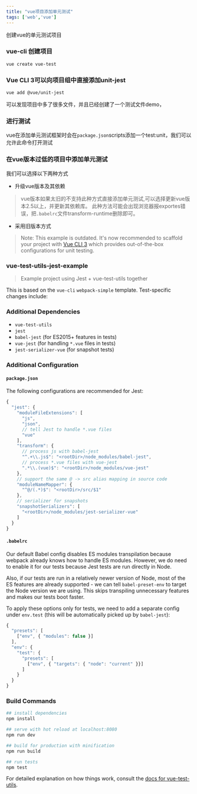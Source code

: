 ```yaml
---
title: "vue项目添加单元测试"
tags: ['web','vue']
---
```


创建vue的单元测试项目
### vue-cli 创建项目

```
vue create vue-test
```
### Vue CLI 3可以向项目组中直接添加unit-jest

```
vue add @vue/unit-jest
```
可以发现项目中多了很多文件，并且已经创建了一个测试文件demo，

### 进行测试
vue在添加单元测试框架时会在`package.json`scripts添加一个test:unit，我们可以允许此命令打开测试


### 在vue版本过低的项目中添加单元测试
我们可以选择以下两种方式

+ 升级vue版本及其依赖

> vue版本如果太旧的不支持此种方式直接添加单元测试,可以选择更新vue版本2.5以上，并更新其依赖库。
此种方法可能会出现浏览器报exportes错误，把`.babelrc`文件transform-runtime删除即可。

+ 采用旧版本方式

> Note: This example is outdated. It's now recommended to scaffold your project with [Vue CLI 3](https://cli.vuejs.org/) which provides out-of-the-box configurations for unit testing.

### vue-test-utils-jest-example

> Example project using Jest + vue-test-utils together

This is based on the `vue-cli` `webpack-simple` template. Test-specific changes include:

### Additional Dependencies

- `vue-test-utils`
- `jest`
- `babel-jest` (for ES2015+ features in tests)
- `vue-jest` (for handling `*.vue` files in tests)
- `jest-serializer-vue` (for snapshot tests)

### Additional Configuration

#### `package.json`

The following configurations are recommended for Jest:

```js
{
  "jest": {
    "moduleFileExtensions": [
      "js",
      "json",
      // tell Jest to handle *.vue files
      "vue"
    ],
    "transform": {
      // process js with babel-jest
      "^.+\\.js$": "<rootDir>/node_modules/babel-jest",
      // process *.vue files with vue-jest
      ".*\\.(vue)$": "<rootDir>/node_modules/vue-jest"
    },
    // support the same @ -> src alias mapping in source code
    "moduleNameMapper": {
      "^@/(.*)$": "<rootDir>/src/$1"
    },
    // serializer for snapshots
    "snapshotSerializers": [
      "<rootDir>/node_modules/jest-serializer-vue"
    ]
  }
}
```

#### `.babelrc`

Our default Babel config disables ES modules transpilation because webpack already knows how to handle ES modules. However, we do need to enable it for our tests because Jest tests are run directly in Node.

Also, if our tests are run in a relatively newer version of Node, most of the ES features are already supported - we can tell `babel-preset-env` to target the Node version we are using. This skips transpiling unnecessary features and makes our tests boot faster.

To apply these options only for tests, we need to add a separate config under `env.test` (this will be automatically picked up by `babel-jest`):

``` js
{
  "presets": [
    ["env", { "modules": false }]
  ],
  "env": {
    "test": {
      "presets": [
        ["env", { "targets": { "node": "current" }}]
      ]
    }
  }
}
```

### Build Commands

``` bash
## install dependencies
npm install

## serve with hot reload at localhost:8080
npm run dev

## build for production with minification
npm run build

## run tests
npm test
```

For detailed explanation on how things work, consult the [docs for vue-test-utils](https://vue-test-utils.vuejs.org/guides/#testing-single-file-components-with-jest).

